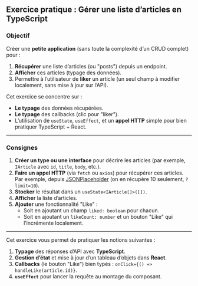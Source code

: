 ## **Exercice pratique : Gérer une liste d’articles en TypeScript**

### Objectif
Créer une **petite application** (sans toute la complexité d’un CRUD complet) pour :
1. **Récupérer** une liste d’articles (ou "posts") depuis un endpoint.  
2. **Afficher** ces articles (typage des données).  
3. Permettre à l’utilisateur de **liker** un article (un seul champ à modifier localement, sans mise à jour sur l’API).

Cet exercice se concentre sur :
- **Le typage** des données récupérées.
- **Le typage** des callbacks (clic pour "liker").
- L’utilisation de `useState`, `useEffect`, et un **appel HTTP** simple pour bien pratiquer TypeScript + React.

---

### Consignes

1. **Créer un type ou une interface** pour décrire les articles (par exemple, `IArticle` avec `id`, `title`, `body`, etc.).  
2. **Faire un appel HTTP** (via `fetch` ou `axios`) pour récupérer ces articles. Par exemple, depuis [JSONPlaceholder](https://jsonplaceholder.typicode.com/posts) (on en récupère 10 seulement, `?limit=10`).  
3. **Stocker** le résultat dans un `useState<IArticle[]>([])`.  
4. **Afficher** la liste d’articles.  
5. **Ajouter** une fonctionnalité "Like" :  
   - Soit en ajoutant un champ `liked: boolean` pour chacun.  
   - Soit en ajoutant un `likeCount: number` et un bouton "Like" qui l’incrémente localement.  

---

Cet exercice vous permet de pratiquer les notions suivantes :

1. **Typage** des réponses d’API avec **TypeScript**.  
2. **Gestion d’état** et mise à jour d’un tableau d’objets dans **React**.  
3. **Callbacks** (le bouton "Like") bien typés : `onClick={() => handleLike(article.id)}`.  
4. **`useEffect`** pour lancer la requête au montage du composant.  